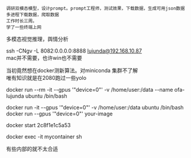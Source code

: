     调研双模态模型，设计prompt。prompt工程师，测试效果，下载数据，生成可用json数据
    多进程下载数据，爬取数据
    工作时长三周。
    学了一些终端上网      


多模态视觉推理，舆情分析


ssh -CNgv -L 8082:0.0.0.0:8888 lujunda@192.168.10.87     
mac并不需要，也许win也不需要  


当初竟然想在docker测新算法。对miniconda 集群不了解      
唯有知识就是在2080跑过一些yolo     

docker run --rm -it --gpus '"device=0"' -v /home/user:/data --name ofa-lujunda ubuntu /bin/bash


docker run -it --gpus '"device=0"' -v /home/user:/data ubuntu /bin/bash     
docker run --gpus '"device=0"' your-image

docker start 2c8f1e1c5a53


docker exec -it mycontainer sh

















有些内部的就不太合适
